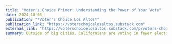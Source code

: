 ```yaml
---
title: "Voter's Choice Primer: Understanding the Power of Your Vote"
date: 2024-10-03
publication: "*Voter's Choice Los Altos*"
publication_link: "https://voterschoicelosaltos.substack.com"
external_link: "https://voterschoicelosaltos.substack.com/p/voters-choice-primer"
summary: Outside of big cities, Californians are voting in fewer elections for fewer candidates.
---
```

